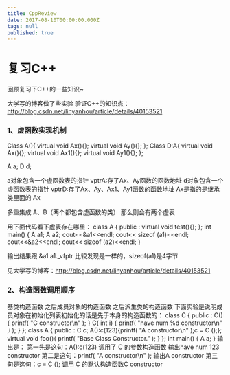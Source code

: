 ```yaml
---
title: CppReview
date: 2017-08-10T00:00:00.000Z
tags: null
published: true
---
```


# 复习C++ 

回顾复习下C++的一些知识~
<!-- more -->

大学写的博客做了些实验 验证C++的知识点：http://blog.csdn.net/linyanhou/article/details/40153521

### 1、虚函数实现机制
Class A(){
	virtual void Ax(){};
    virtual void Ay(){};
};
Class D:A{
	virtual void Ax(){};
	virtual void Ax1(){};
    virtual void Ay1(){};
};

A a;
D d;

a对象包含一个虚函数表的指针
vptrA:存了Ax、Ay函数的函数地址 
d对象包含一个虚函数表的指针
vptrD:存了Ax、Ay、Ax1、Ay1函数的函数地址 
Ax是指的是继承类里面的 Ax

多重集成 A、B（两个都包含虚函数的类） 那么则会有两个虚表 


用下面代码看下虚表存在哪里：
class A
{
public :
       virtual void test(){};
};
int main()
{
       A a1;
       A a2;
      cout<<&a1<<endl;
      cout<< sizeof (a1)<<endl;
      cout<<&a2<<endl;
      cout<< sizeof (a2)<<endl;
}


输出结果跟 &a1 a1._vfptr 比较发现是一样的，sizeof(a1)是4字节

见大学写的博客：http://blog.csdn.net/linyanhou/article/details/40153521

### 2、构造函数调用顺序
基类构造函数  之后成员对象的构造函数 之后派生类的构造函数
下面实验是说明成员对象在初始化列表初始化的话是先于本身的构造函数的：
class C
{
public :
      C()
      {
            printf( "C constructor\n" );
      }
      C( int i)
      {
            printf( "have num %d constructor\n" ,i );
      }
};
class A
{
public :
       C c;
      A():c(123){printf( "A constructor\n" );c = C ();};
       virtual void foo(){
            printf( "Base Class Constructor." );
      }
};
int main()
{
       A a;
}
输出是：
第一先是这句：A():c(123) 调用了 C 的参数构造函数 输出have num 123 constructor
第二是这句：printf( "A constructor\n" );  输出A constructor
第三句是这句：c = C (); 调用 C 的默认构造函数C constructor



